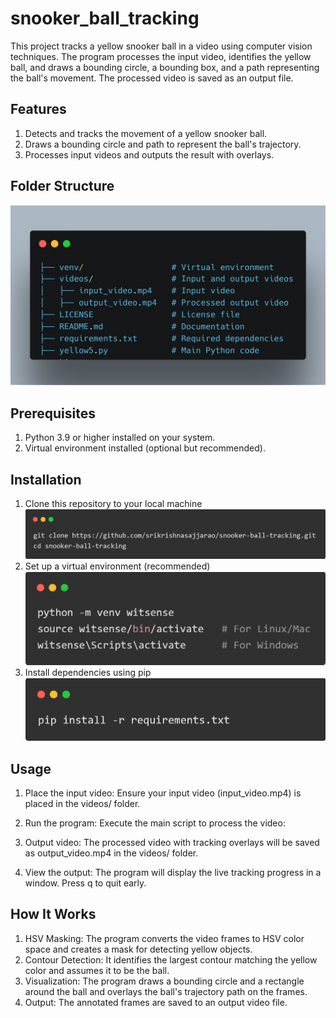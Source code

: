 # snooker_ball_tracking

This project tracks a yellow snooker ball in a video using computer vision techniques. The program processes the input video, identifies the yellow ball, and draws a bounding circle, a bounding box, and a path representing the ball's movement. The processed video is saved as an output file.

## Features
1. Detects and tracks the movement of a yellow snooker ball.
2. Draws a bounding circle and path to represent the ball's trajectory.
3. Processes input videos and outputs the result with overlays.

## Folder Structure

![Folder Structure](venv/carbon.png)

## Prerequisites
1. Python 3.9 or higher installed on your system.
2. Virtual environment installed (optional but recommended).

## Installation

1. Clone this repository to your local machine
![Folder Structure](venv/step1.png)  
2. Set up a virtual environment (recommended)
![Folder Structure](venv/step2.png)  
3. Install dependencies using pip
![Folder Structure](venv/step3.png)  

## Usage
1. Place the input video:
Ensure your input video (input_video.mp4) is placed in the videos/ folder.

2. Run the program:
Execute the main script to process the video:

3. Output video:
The processed video with tracking overlays will be saved as output_video.mp4 in the videos/ folder.

4. View the output:
The program will display the live tracking progress in a window. Press q to quit early.

## How It Works
1. HSV Masking: The program converts the video frames to HSV color space and creates a mask for detecting yellow objects.
2. Contour Detection: It identifies the largest contour matching the yellow color and assumes it to be the ball.
3. Visualization: The program draws a bounding circle and a rectangle around the ball and overlays the ball's trajectory path on the frames.
4. Output: The annotated frames are saved to an output video file.
